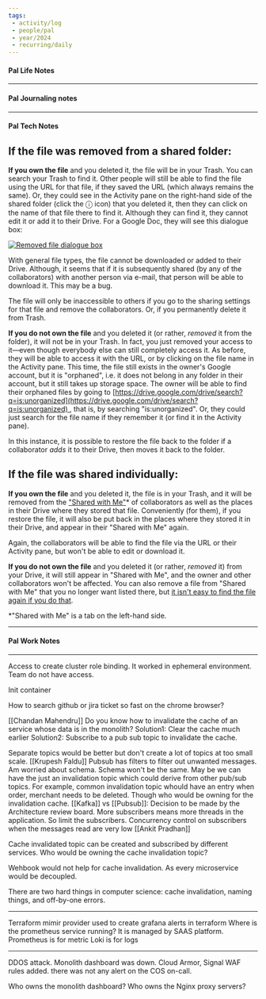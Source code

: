```yaml
---
tags:
 - activity/log
 - people/pal
 - year/2024
 - recurring/daily
---
```

#### Pal Life Notes




-----------
#### Pal Journaling notes 





------

#### Pal Tech Notes



[](https://webapps.stackexchange.com/posts/132606/timeline)

## If the file was removed from a shared folder:

**If you own the file** and you deleted it, the file will be in your Trash. You can search your Trash to find it. Other people will still be able to find the file using the URL for that file, if they saved the URL (which always remains the same). Or, they could see in the Activity pane on the right-hand side of the shared folder (click the ⓘ icon) that you deleted it, then they can click on the name of that file there to find it. Although they can find it, they cannot edit it or add it to their Drive. For a Google Doc, they will see this dialogue box:

[![Removed file dialogue box](https://i.stack.imgur.com/aUrmX.png)](https://i.stack.imgur.com/aUrmX.png)

With general file types, the file cannot be downloaded or added to their Drive. Although, it seems that if it is subsequently shared (by any of the collaborators) with another person via e-mail, that person will be able to download it. This may be a bug.

The file will only be inaccessible to others if you go to the sharing settings for that file and remove the collaborators. Or, if you permanently delete it from Trash.

**If you do not own the file** and you deleted it (or rather, _removed_ it from the folder), it will not be in your Trash. In fact, you just removed your access to it—even though everybody else can still completely access it. As before, they will be able to access it with the URL, or by clicking on the file name in the Activity pane. This time, the file still exists in the owner's Google account, but it is "orphaned", i.e. it does not belong in any folder in their account, but it still takes up storage space. The owner will be able to find their orphaned files by going to [https://drive.google.com/drive/search?q=is:unorganized](https://drive.google.com/drive/search?q=is:unorganized) , that is, by searching "is:unorganized". Or, they could just search for the file name if they remember it (or find it in the Activity pane).

In this instance, it is possible to restore the file back to the folder if a collaborator _adds_ it to their Drive, then moves it back to the folder.

## If the file was shared individually:

**If you own the file** and you deleted it, the file is in your Trash, and it will be removed from the ["Shared with Me"](https://drive.google.com/drive/shared-with-me)* of collaborators as well as the places in their Drive where they stored that file. Conveniently (for them), if you restore the file, it will also be put back in the places where they stored it in their Drive, and appear in their "Shared with Me" again.

Again, the collaborators will be able to find the file via the URL or their Activity pane, but won't be able to edit or download it.

**If you do not own the file** and you deleted it (or rather, _removed_ it) from your Drive, it will still appear in "Shared with Me", and the owner and other collaborators won't be affected. You can also remove a file from "Shared with Me" that you no longer want listed there, but [it isn't easy to find the file again if you do that](https://webapps.stackexchange.com/a/132442/109353).

*"Shared with Me" is a tab on the left-hand side.




------ 
#### Pal Work Notes


-------



Access to create cluster role binding. It worked in ephemeral environment. 
Team do not have access. 

Init container 

How to search github or jira ticket so fast on the chrome browser? 


[[Chandan Mahendru]] Do you know how to invalidate the cache of an service whose data is in the monolith?
Solution1: Clear the cache much earlier
Solution2: Subscribe to a pub sub topic to invalidate the cache. 

Separate topics would be better but don't create a lot of topics at too small scale. [[Krupesh Faldu]]
Pubsub has filters to filter out unwanted messages.
Am worried about schema. Schema won't be the same. 
May be we can have the just an invalidation topic which could derive from other pub/sub topics. For example, common invalidation topic whould have an entry when order, merchant needs to be deleted. Though who would be owning for the invalidation cache. 
[[Kafka]] vs [[Pubsub]]: Decision to be made by the Architecture review board. 
More subscribers means more threads in the application. So limit the subscribers. 
Concurrency control on subscribers when the messages read are very low [[Ankit Pradhan]]

Cache invalidated topic can be created and subscribed by different services. Who would be owning the cache invalidation topic? 

Wehbook would not help for cache invalidation. As every microservice would be decoupled. 

There are two hard things in computer science: cache invalidation, naming things, and off-by-one errors. 

-------
Terraform mimir provider used to create grafana alerts in terraform
Where is the prometheus service running? It is managed by SAAS platform. 
Prometheus is for metric
Loki is for logs

------
DDOS attack. Monolith dashboard was down. Cloud Armor, Signal WAF rules added. 
there was not any alert on the COS on-call. 

Who owns the monolith dashboard? 
Who owns the Nginx proxy servers? 